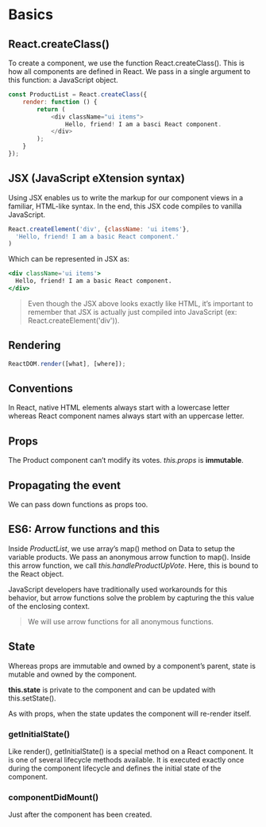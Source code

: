 # Basics

## React.createClass()

To create a component, we use the function React.createClass(). This is how all components are defined in React. We pass in a single argument to this function: a JavaScript object.

```js
const ProductList = React.createClass({
    render: function () {
        return (
            <div className="ui items">
                Hello, friend! I am a basci React component.
            </div>
        );
    }
});
```

## JSX (JavaScript eXtension syntax)

Using JSX enables us to write the markup for our component views in a familiar, HTML-like syntax. In the end, this JSX code compiles to vanilla JavaScript.

```js
React.createElement('div', {className: 'ui items'},
  'Hello, friend! I am a basic React component.'
)
```

Which can be represented in JSX as:

```jsx
<div className='ui items'>
  Hello, friend! I am a basic React component.
</div>
```

> Even though the JSX above looks exactly like HTML, it’s important to remember that JSX is actually just compiled into JavaScript (ex: React.createElement('div')).

## Rendering

```js
ReactDOM.render([what], [where]);
```

## Conventions

In React, native HTML elements always start with a lowercase letter whereas React component names always start with an uppercase letter.

## Props

The Product component can’t modify its votes. *this.props* is **immutable**.

## Propagating the event

We can pass down functions as props too.

## ES6: Arrow functions and this

Inside *ProductList*, we use array’s map() method on Data to setup the variable products. We pass an anonymous arrow function to map(). Inside this arrow function, we call *this.handleProductUpVote*. Here, this is bound to the React object.

JavaScript developers have traditionally used workarounds for this behavior, but arrow functions solve the problem by capturing the this value of the enclosing context.

> We will use arrow functions for all anonymous functions.

## State

Whereas props are immutable and owned by a component’s parent, state is mutable and owned by the component.

**this.state** is private to the component and can be updated with this.setState().

As with props, when the state updates the component will re-render itself.

### getInitialState()

Like render(), getInitialState() is a special method on a React component. It is one of several lifecycle methods available. It is executed exactly once during the component lifecycle and defines the initial state of the component.

### componentDidMount()

Just after the component has been created.

